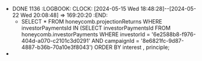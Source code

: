 - DONE 1136
  :LOGBOOK:
  CLOCK: [2024-05-15 Wed 18:48:28]--[2024-05-22 Wed 20:08:48] =>  169:20:20
  :END:
	- SELECT 
	      *
	  FROM
	      honeycomb.projectionReturns
	  WHERE
	      investorPaymentsId IN (SELECT 
	              investorPaymentsId
	          FROM
	              honeycomb.investorPayments
	          WHERE
	              investorId = '6e2588b8-f976-404d-a070-c2101c3d0291'
	                  AND campaignId = '8e6821fc-9d87-4887-b36b-70a10e3f8043')
	  ORDER BY interest , principle;
-